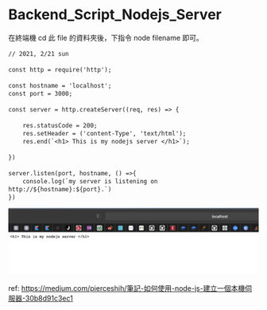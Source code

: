 # Backend_Script_Nodejs_Server

在終端機 cd 此 file 的資料夾後，下指令 node filename 即可。


    // 2021, 2/21 sun

    const http = require('http');

    const hostname = 'localhost';
    const port = 3000;

    const server = http.createServer((req, res) => {

        res.statusCode = 200;
        res.setHeader = ('content-Type', 'text/html');
        res.end(`<h1> This is my nodejs server </h1>`);

    })

    server.listen(port, hostname, () =>{
        console.log(`my server is listening on http://${hostname}:${port}.`)
    })

![](https://raw.githubusercontent.com/QueenieCplusplus/Backend_Script_Nodejs_Server/main/output.png)

ref: https://medium.com/pierceshih/筆記-如何使用-node-js-建立一個本機伺服器-30b8d91c3ec1
